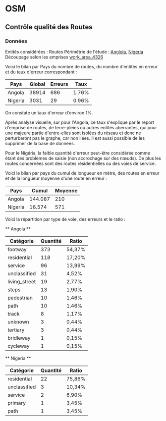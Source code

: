 # OSM

## Contrôle qualité des Routes

### Données

Entités considérées : Routes
Périmétrie de l'étude : [Anglola](http://download.geofabrik.de/africa/angola-latest-free.shp.zip), [Nigeria](http://download.geofabrik.de/africa/nigeria-latest-free.shp.zip)
Découpage selon les emprises [work_area_4326](https://tsi2016ensg.slack.com/files/rmaziere/F43VCHBGE/work_area_4326.tar.gz)

Voici le bilan par Pays du nombre de routes, du nombre d'entités en erreur et du taux d'erreur correspondant :

Pays|Global|Erreurs|Taux
--|--|--|--
Angola|38914|686|1.76%
Nigeria|3031|29|0.96%

On constate un taux d'erreur d'environ 1%.

Après analyse visuelle, sur pour l'Angola, ce taux s'explique par le report d'emprise de routes, de terre-pleins ou autres entités aberrantes, qui pour une majeure partie d'entre-elles sont isolées du réseau et donc ne perturberont pas le graphe, car non liées.
Il est aussi possible de les supprimer de la base de données.

Pour le Nigéria, la faible quantité d'erreur peut-être considérée comme étant des problèmes de saisie (non accrochage sur des nœuds). De plus les routes concernées sont des routes résidentielles ou des voies de service.


Voici le bilan par pays du cumul de longueur en mètre, des routes en erreur et de la longueur moyenne d'une route en erreur :

Pays|Cumul|Moyenne
--|--|--
Angola|144.087|210
Nigeria|16.574|571

Voici la répartition par type de voie, des erreurs et le ratio :

** Angola **

Catégorie|Quantité|Ratio
--|--|--
footway|373|54,37%
residential|118|17,20%
service|96|13,99%
unclassified|31|4,52%
living_street|19|2,77%
steps|13|1,90%
pedestrian|10|1,46%
path|10|1,46%
track|8|1,17%
unknown|3|0,44%
tertiary|3|0,44%
bridleway|1|0,15%
cycleway|1|0,15%

** Nigeria **

Catégorie|Quantité|Ratio
--|--|--
residential|22|75,86%
unclassified|3|10,34%
service|2|6,90%
primary|1|3,45%
path|1|3,45%
